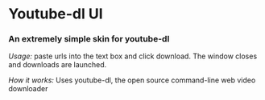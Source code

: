 # Youtube-dl UI
### An extremely simple skin for youtube-dl

_Usage:_
paste urls into the text box and click download. The window closes and downloads are launched.

_How it works:_
Uses youtube-dl, the open source command-line web video downloader
